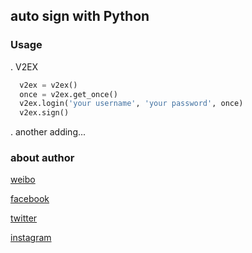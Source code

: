## auto sign with Python

### Usage
. V2EX
```python
  v2ex = v2ex()
  once = v2ex.get_once()
  v2ex.login('your username', 'your password', once)
  v2ex.sign()
```
. another adding...

### about author
[weibo](http://weibo.com/234224964)

[facebook](http://facebook.com/FaithCSGO)

[twitter](http://twitter.com/FaithCSGO)

[instagram](http://instagram.com/faith0725)
